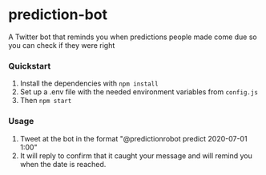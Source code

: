 # prediction-bot
A Twitter bot that reminds you when predictions people made come due so you can check if they were right

### Quickstart
1. Install the dependencies with `npm install`
2. Set up a .env file with the needed environment variables from `config.js`
3. Then `npm start`

### Usage
1. Tweet at the bot in the format "@predictionrobot predict 2020-07-01 1:00"
2. It will reply to confirm that it caught your message and will remind you
  when the date is reached.
